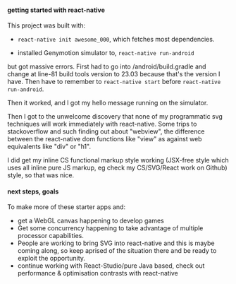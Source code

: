 


#### getting started with react-native

This project was built with:

- `react-native init awesome_000`, which fetches most dependencies.

- installed Genymotion simulator to,  `react-native run-android`

but got massive errors.  First had to go into /android/build.gradle and change at line-81 build tools version to 23.03 because that's the version I have.  Then have to remember to `react-native start` before `react-native run-android`.

Then it worked, and I got my hello message running on the simulator.

Then I got to the unwelcome discovery that none of my programmatic svg techniques will work immediately with react-native.  Some trips to stackoverflow and such finding out about "webview", the difference between the react-native dom functions like "view" as against web equivalents like "div" or "h1".

I did get my inline CS functional markup style working (JSX-free style which uses all inline pure JS markup, eg check my CS/SVG/React work on Github) style, so that was nice.


#### next steps, goals

To make more of these starter apps and:

- get a WebGL canvas happening to develop games
- Get some concurrency happening to take advantage of multiple processor capabilities.
- People are working to bring SVG into react-native and this is maybe coming along, so keep aprised of the situation there and be ready to exploit the opportunity.
- continue working with React-Studio/pure Java based, check out performance & optimisation contrasts with react-native
